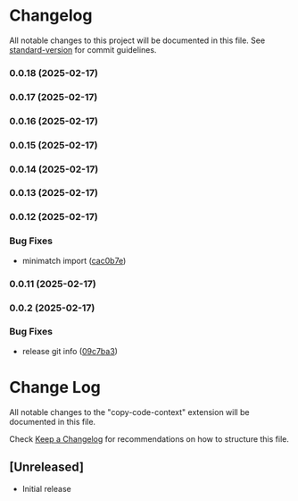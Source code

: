 # Changelog

All notable changes to this project will be documented in this file. See [standard-version](https://github.com/conventional-changelog/standard-version) for commit guidelines.

### 0.0.18 (2025-02-17)

### 0.0.17 (2025-02-17)

### 0.0.16 (2025-02-17)

### 0.0.15 (2025-02-17)

### 0.0.14 (2025-02-17)

### 0.0.13 (2025-02-17)

### 0.0.12 (2025-02-17)


### Bug Fixes

* minimatch import ([cac0b7e](https://github.com/Fralleee/copy-code-context/commit/cac0b7e3f4530e9eb87c6cdaa4306754f8f44bb3))

### 0.0.11 (2025-02-17)

### 0.0.2 (2025-02-17)

### Bug Fixes

- release git info ([09c7ba3](https://github.com/Fralleee/copy-code-context/commit/09c7ba3a1d27ab3369687aadc86992e9423767e8))

# Change Log

All notable changes to the "copy-code-context" extension will be documented in this file.

Check [Keep a Changelog](http://keepachangelog.com/) for recommendations on how to structure this file.

## [Unreleased]

- Initial release
